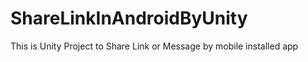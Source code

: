 # ShareLinkInAndroidByUnity
This is Unity Project to Share Link or Message by mobile installed app 
